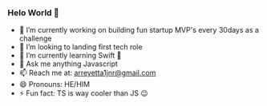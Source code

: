 ### Helo World 👋

- 🔭 I’m currently working on building fun startup MVP's every 30days as a challenge
- 👯 I’m looking to landing first tech role
- 🌱 I’m currently learning Swift 🤖
- 💬 Ask me anything Javascript
- 📫 Reach me at: arreyetta1jnr@gmail.com
- 😄 Pronouns: HE/HIM
- ⚡ Fun fact: TS is way cooler than JS 😉


